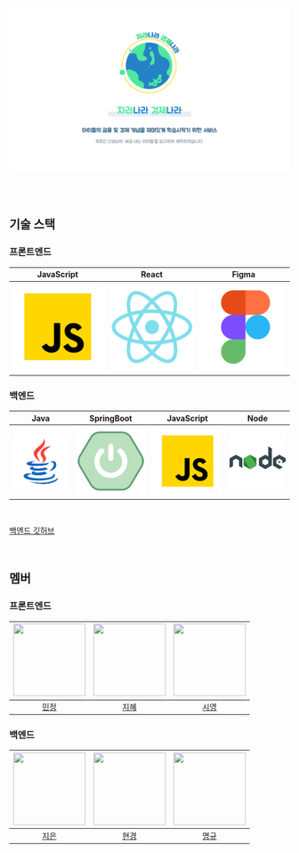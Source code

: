 ![title](docs/titleUpdate.png)
<br />



<br/>

<br/>

## 기술 스택

### 프론트엔드
| JavaScript | React    | Figma    |
| :--------: | :---:    | :---:    |
|   ![js]    | ![react] | ![figma] |

### 백엔드
|  Java   |  SpringBoot   | JavaScript |  Node   |
| :-----: | :-----------: | :--------: | :-----: |
| ![java] | ![springboot] |   ![js]    | ![node] |

<br/>

[백엔드 깃허브](https://github.com/cje206/ecountry-back.git)

<br/>

## 멤버

### 프론트엔드

| <img src="https://avatars.githubusercontent.com/u/130037564?v=1" width="130" height="130"> | <img src ="https://avatars.githubusercontent.com/u/154851823?v=1" width="130" height="130"> | <img src ="https://avatars.githubusercontent.com/u/154852049?v=1" width="130" height="130"> |
| :---------------------------------------------------------------------------------------: | :----------------------------------------------------------------------------------------: | :-----------------------------------------------------------------------------------------: |
|                         [민정](https://github.com/MinJeonng)                         |                          [지혜](https://github.com/Jihye8)                          |                             [시영](https://github.com/cci0)                             |

### 백엔드

| <img src="https://avatars.githubusercontent.com/u/154851961?v=1" width="130" height="130"> | <img src="https://avatars.githubusercontent.com/u/153169614?v=1" width="130" height="130"> | <img src="https://avatars.githubusercontent.com/u/134291319?v=1" width="130" height="130"> 
| :---------------------------------------------------------------------------------------: | :---------------------------------------------------------------------------------------: | :---------------------------------------------------------------------------------------: | 
|                             [지은](https://github.com/cje206)                              |                            [현경](https://github.com/Hyunkyung-Nam)                             |                            [명규](https://github.com/gh9727)                             


[js]: /images/javascript.svg
[react]: /images/react.svg
[figma]: /images/figma.svg
[java]: /images/java.svg
[node]: /images/node.svg
[springboot]: /images/springboot.svg
